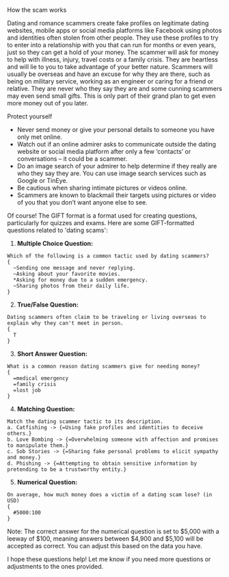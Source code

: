 How the scam works

Dating and romance scammers create fake profiles on legitimate dating websites, mobile apps or social media platforms like Facebook using photos and identities often stolen from other people. They use these profiles to try to enter into a relationship with you that can run for months or even years, just so they can get a hold of your money. The scammer will ask for money to help with illness, injury, travel costs or a family crisis. They are heartless and will lie to you to take advantage of your better nature. Scammers will usually be overseas and have an excuse for why they are there, such as being on military service, working as an engineer or caring for a friend or relative. They are never who they say they are and some cunning scammers may even send small gifts. This is only part of their grand plan to get even more money out of you later.

Protect yourself
- Never send money or give your personal details to someone you have only met online.
- Watch out if an online admirer asks to communicate outside the dating website or social media platform after only a few ‘contacts’ or conversations – it could be a scammer.
- Do an image search of your admirer to help determine if they really are who they say they are. You can use image search services such as Google or TinEye.
- Be cautious when sharing intimate pictures or videos online. 
- Scammers are known to blackmail their targets using pictures or video of you that you don’t want anyone else to see.

Of course! The GIFT format is a format used for creating questions, particularly for quizzes and exams. Here are some GIFT-formatted questions related to 'dating scams':

1. **Multiple Choice Question:**
```
Which of the following is a common tactic used by dating scammers?
{
  ~Sending one message and never replying.
  ~Asking about your favorite movies.
  *Asking for money due to a sudden emergency.
  ~Sharing photos from their daily life.
}
```

2. **True/False Question:**
```
Dating scammers often claim to be traveling or living overseas to explain why they can't meet in person.
{
  T
}
```

3. **Short Answer Question:**
```
What is a common reason dating scammers give for needing money?
{
  =medical emergency
  =family crisis
  =lost job
}
```

4. **Matching Question:**
```
Match the dating scammer tactic to its description.
a. Catfishing -> {=Using fake profiles and identities to deceive others.}
b. Love Bombing -> {=Overwhelming someone with affection and promises to manipulate them.}
c. Sob Stories -> {=Sharing fake personal problems to elicit sympathy and money.}
d. Phishing -> {=Attempting to obtain sensitive information by pretending to be a trustworthy entity.}
```

5. **Numerical Question:**
```
On average, how much money does a victim of a dating scam lose? (in USD)
{
  #5000:100
}
```

Note: The correct answer for the numerical question is set to $5,000 with a leeway of $100, meaning answers between $4,900 and $5,100 will be accepted as correct. You can adjust this based on the data you have.

I hope these questions help! Let me know if you need more questions or adjustments to the ones provided.